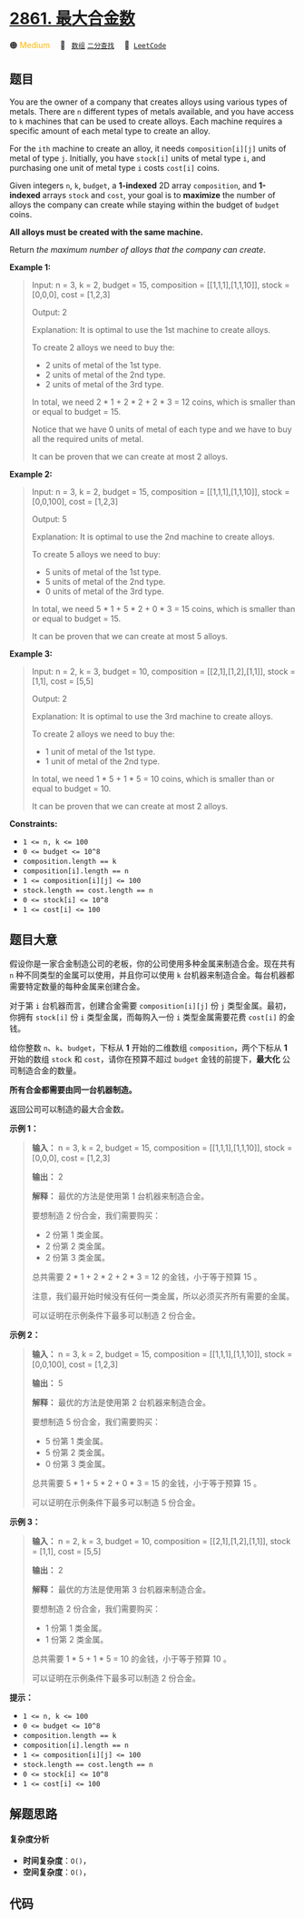# [2861. 最大合金数](https://leetcode.com/problems/maximum-number-of-alloys)

🟠 <font color=#ffb800>Medium</font>&emsp; 🔖&ensp; [`数组`](/tag/array.md) [`二分查找`](/tag/binary-search.md)&emsp; 🔗&ensp;[`LeetCode`](https://leetcode.com/problems/maximum-number-of-alloys)

## 题目

You are the owner of a company that creates alloys using various types of
metals. There are `n` different types of metals available, and you have access
to `k` machines that can be used to create alloys. Each machine requires a
specific amount of each metal type to create an alloy.

For the `ith` machine to create an alloy, it needs `composition[i][j]` units
of metal of type `j`. Initially, you have `stock[i]` units of metal type `i`,
and purchasing one unit of metal type `i` costs `cost[i]` coins.

Given integers `n`, `k`, `budget`, a **1-indexed** 2D array `composition`, and
**1-indexed** arrays `stock` and `cost`, your goal is to **maximize** the
number of alloys the company can create while staying within the budget of
`budget` coins.

**All alloys must be created with the same machine.**

Return _the maximum number of alloys that the company can create_.



**Example 1:**

> Input: n = 3, k = 2, budget = 15, composition = [[1,1,1],[1,1,10]], stock = [0,0,0], cost = [1,2,3]
> 
> Output: 2
> 
> Explanation: It is optimal to use the 1st machine to create alloys.
> 
> To create 2 alloys we need to buy the:
> - 2 units of metal of the 1st type.
> - 2 units of metal of the 2nd type.
> - 2 units of metal of the 3rd type.
> 
> In total, we need 2 * 1 + 2 * 2 + 2 * 3 = 12 coins, which is smaller than or equal to budget = 15.
> 
> Notice that we have 0 units of metal of each type and we have to buy all the required units of metal.
> 
> It can be proven that we can create at most 2 alloys.

**Example 2:**

> Input: n = 3, k = 2, budget = 15, composition = [[1,1,1],[1,1,10]], stock = [0,0,100], cost = [1,2,3]
> 
> Output: 5
> 
> Explanation: It is optimal to use the 2nd machine to create alloys.
> 
> To create 5 alloys we need to buy:
> - 5 units of metal of the 1st type.
> - 5 units of metal of the 2nd type.
> - 0 units of metal of the 3rd type.
> 
> In total, we need 5 * 1 + 5 * 2 + 0 * 3 = 15 coins, which is smaller than or equal to budget = 15.
> 
> It can be proven that we can create at most 5 alloys.

**Example 3:**

> Input: n = 2, k = 3, budget = 10, composition = [[2,1],[1,2],[1,1]], stock = [1,1], cost = [5,5]
> 
> Output: 2
> 
> Explanation: It is optimal to use the 3rd machine to create alloys.
> 
> To create 2 alloys we need to buy the:
> - 1 unit of metal of the 1st type.
> - 1 unit of metal of the 2nd type.
> 
> In total, we need 1 * 5 + 1 * 5 = 10 coins, which is smaller than or equal to budget = 10.
> 
> It can be proven that we can create at most 2 alloys.

**Constraints:**

  * `1 <= n, k <= 100`
  * `0 <= budget <= 10^8`
  * `composition.length == k`
  * `composition[i].length == n`
  * `1 <= composition[i][j] <= 100`
  * `stock.length == cost.length == n`
  * `0 <= stock[i] <= 10^8`
  * `1 <= cost[i] <= 100`


## 题目大意

假设你是一家合金制造公司的老板，你的公司使用多种金属来制造合金。现在共有 `n` 种不同类型的金属可以使用，并且你可以使用 `k`
台机器来制造合金。每台机器都需要特定数量的每种金属来创建合金。

对于第 `i` 台机器而言，创建合金需要 `composition[i][j]` 份 `j` 类型金属。最初，你拥有 `stock[i]` 份 `i`
类型金属，而每购入一份 `i` 类型金属需要花费 `cost[i]` 的金钱。

给你整数 `n`、`k`、`budget`，下标从 **1** 开始的二维数组 `composition`，两个下标从 **1** 开始的数组
`stock` 和 `cost`，请你在预算不超过 `budget` 金钱的前提下，**最大化** 公司制造合金的数量。

**所有合金都需要由同一台机器制造。**

返回公司可以制造的最大合金数。



**示例 1：**

> 
> 
> 
> 
> 
> **输入：** n = 3, k = 2, budget = 15, composition = [[1,1,1],[1,1,10]], stock = [0,0,0], cost = [1,2,3]
> 
> **输出：** 2
> 
> **解释：** 最优的方法是使用第 1 台机器来制造合金。
> 
> 要想制造 2 份合金，我们需要购买：
> - 2 份第 1 类金属。
> - 2 份第 2 类金属。
> - 2 份第 3 类金属。
> 
> 总共需要 2 * 1 + 2 * 2 + 2 * 3 = 12 的金钱，小于等于预算 15 。
> 
> 注意，我们最开始时候没有任何一类金属，所以必须买齐所有需要的金属。
> 
> 可以证明在示例条件下最多可以制造 2 份合金。
> 
> 

**示例 2：**

> 
> 
> 
> 
> 
> **输入：** n = 3, k = 2, budget = 15, composition = [[1,1,1],[1,1,10]], stock = [0,0,100], cost = [1,2,3]
> 
> **输出：** 5
> 
> **解释：** 最优的方法是使用第 2 台机器来制造合金。 
> 
> 要想制造 5 份合金，我们需要购买： 
> - 5 份第 1 类金属。
> - 5 份第 2 类金属。 
> - 0 份第 3 类金属。 
> 
> 总共需要 5 * 1 + 5 * 2 + 0 * 3 = 15 的金钱，小于等于预算 15 。 
> 
> 可以证明在示例条件下最多可以制造 5 份合金。
> 
> 

**示例 3：**

> 
> 
> 
> 
> 
> **输入：** n = 2, k = 3, budget = 10, composition = [[2,1],[1,2],[1,1]], stock = [1,1], cost = [5,5]
> 
> **输出：** 2
> 
> **解释：** 最优的方法是使用第 3 台机器来制造合金。
> 
> 要想制造 2 份合金，我们需要购买：
> - 1 份第 1 类金属。
> - 1 份第 2 类金属。
> 
> 总共需要 1 * 5 + 1 * 5 = 10 的金钱，小于等于预算 10 。
> 
> 可以证明在示例条件下最多可以制造 2 份合金。
> 
> 



**提示：**

  * `1 <= n, k <= 100`
  * `0 <= budget <= 10^8`
  * `composition.length == k`
  * `composition[i].length == n`
  * `1 <= composition[i][j] <= 100`
  * `stock.length == cost.length == n`
  * `0 <= stock[i] <= 10^8`
  * `1 <= cost[i] <= 100`


## 解题思路

#### 复杂度分析

- **时间复杂度**：`O()`，
- **空间复杂度**：`O()`，

## 代码

```javascript

```